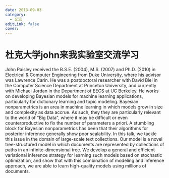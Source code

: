 ```yaml
---
date: 2013-09-03
category:
  - 交流
editLink: false
cover: 
---
```



# 杜克大学john来我实验室交流学习 

John Paisley received the B.S.E. (2004), M.S. (2007) and Ph.D. (2010) in
Electrical & Computer Engineering from Duke University, where his advisor was
Lawrence Carin. He was a postdoctoral researcher with David Blei in the
Computer Science Department at Princeton University, and currently with
Michael Jordan in the Department of EECS at UC Berkeley. He works on
developing Bayesian models for machine learning applications, particularly for
dictionary learning and topic modeling. Bayesian nonparametrics is an area in
machine learning in which models grow in size and complexity as data accrue.
As such, they they are particularly relevant to the world of "Big Data", where
it may be difficult or even counterproductive to fix the number of parameters
a priori. A stumbling block for Bayesian nonparametrics has been that their
algorithms for posterior inference generally show poor scalability. In this
talk, we tackle this issue in the domain of large-scale text collections. Our
model is a novel tree-structured model in which documents are represented by
collections of paths in an infinite-dimensional tree. We develop a general and
efficient variational inference strategy for learning such models based on
stochastic optimization, and show that with this combination of modeling and
inference approach, we are able to learn high-quality models using millions of
documents.


<!-- more -->
